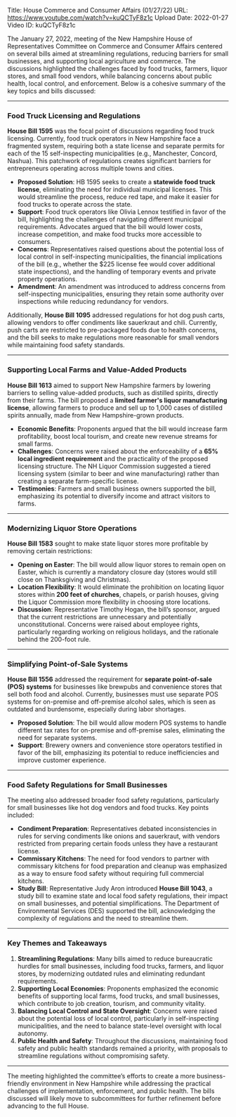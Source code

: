 Title: House Commerce and Consumer Affairs (01/27/22)
URL: https://www.youtube.com/watch?v=kuQCTyF8z1c
Upload Date: 2022-01-27
Video ID: kuQCTyF8z1c

The January 27, 2022, meeting of the New Hampshire House of Representatives Committee on Commerce and Consumer Affairs centered on several bills aimed at streamlining regulations, reducing barriers for small businesses, and supporting local agriculture and commerce. The discussions highlighted the challenges faced by food trucks, farmers, liquor stores, and small food vendors, while balancing concerns about public health, local control, and enforcement. Below is a cohesive summary of the key topics and bills discussed:

---

### **Food Truck Licensing and Regulations**
**House Bill 1595** was the focal point of discussions regarding food truck licensing. Currently, food truck operators in New Hampshire face a fragmented system, requiring both a state license and separate permits for each of the 15 self-inspecting municipalities (e.g., Manchester, Concord, Nashua). This patchwork of regulations creates significant barriers for entrepreneurs operating across multiple towns and cities.

- **Proposed Solution**: HB 1595 seeks to create a **statewide food truck license**, eliminating the need for individual municipal licenses. This would streamline the process, reduce red tape, and make it easier for food trucks to operate across the state.
- **Support**: Food truck operators like Olivia Lennox testified in favor of the bill, highlighting the challenges of navigating different municipal requirements. Advocates argued that the bill would lower costs, increase competition, and make food trucks more accessible to consumers.
- **Concerns**: Representatives raised questions about the potential loss of local control in self-inspecting municipalities, the financial implications of the bill (e.g., whether the $225 license fee would cover additional state inspections), and the handling of temporary events and private property operations.
- **Amendment**: An amendment was introduced to address concerns from self-inspecting municipalities, ensuring they retain some authority over inspections while reducing redundancy for vendors.

Additionally, **House Bill 1095** addressed regulations for hot dog push carts, allowing vendors to offer condiments like sauerkraut and chili. Currently, push carts are restricted to pre-packaged foods due to health concerns, and the bill seeks to make regulations more reasonable for small vendors while maintaining food safety standards.

---

### **Supporting Local Farms and Value-Added Products**
**House Bill 1613** aimed to support New Hampshire farmers by lowering barriers to selling value-added products, such as distilled spirits, directly from their farms. The bill proposed a **limited farmer's liquor manufacturing license**, allowing farmers to produce and sell up to 1,000 cases of distilled spirits annually, made from New Hampshire-grown products.

- **Economic Benefits**: Proponents argued that the bill would increase farm profitability, boost local tourism, and create new revenue streams for small farms.
- **Challenges**: Concerns were raised about the enforceability of a **65% local ingredient requirement** and the practicality of the proposed licensing structure. The NH Liquor Commission suggested a tiered licensing system (similar to beer and wine manufacturing) rather than creating a separate farm-specific license.
- **Testimonies**: Farmers and small business owners supported the bill, emphasizing its potential to diversify income and attract visitors to farms.

---

### **Modernizing Liquor Store Operations**
**House Bill 1583** sought to make state liquor stores more profitable by removing certain restrictions:
- **Opening on Easter**: The bill would allow liquor stores to remain open on Easter, which is currently a mandatory closure day (stores would still close on Thanksgiving and Christmas).
- **Location Flexibility**: It would eliminate the prohibition on locating liquor stores within **200 feet of churches**, chapels, or parish houses, giving the Liquor Commission more flexibility in choosing store locations.
- **Discussion**: Representative Timothy Hogan, the bill’s sponsor, argued that the current restrictions are unnecessary and potentially unconstitutional. Concerns were raised about employee rights, particularly regarding working on religious holidays, and the rationale behind the 200-foot rule.

---

### **Simplifying Point-of-Sale Systems**
**House Bill 1556** addressed the requirement for **separate point-of-sale (POS) systems** for businesses like brewpubs and convenience stores that sell both food and alcohol. Currently, businesses must use separate POS systems for on-premise and off-premise alcohol sales, which is seen as outdated and burdensome, especially during labor shortages.

- **Proposed Solution**: The bill would allow modern POS systems to handle different tax rates for on-premise and off-premise sales, eliminating the need for separate systems.
- **Support**: Brewery owners and convenience store operators testified in favor of the bill, emphasizing its potential to reduce inefficiencies and improve customer experience.

---

### **Food Safety Regulations for Small Businesses**
The meeting also addressed broader food safety regulations, particularly for small businesses like hot dog vendors and food trucks. Key points included:
- **Condiment Preparation**: Representatives debated inconsistencies in rules for serving condiments like onions and sauerkraut, with vendors restricted from preparing certain foods unless they have a restaurant license.
- **Commissary Kitchens**: The need for food vendors to partner with commissary kitchens for food preparation and cleanup was emphasized as a way to ensure food safety without requiring full commercial kitchens.
- **Study Bill**: Representative Judy Aron introduced **House Bill 1043**, a study bill to examine state and local food safety regulations, their impact on small businesses, and potential simplifications. The Department of Environmental Services (DES) supported the bill, acknowledging the complexity of regulations and the need to streamline them.

---

### **Key Themes and Takeaways**
1. **Streamlining Regulations**: Many bills aimed to reduce bureaucratic hurdles for small businesses, including food trucks, farmers, and liquor stores, by modernizing outdated rules and eliminating redundant requirements.
2. **Supporting Local Economies**: Proponents emphasized the economic benefits of supporting local farms, food trucks, and small businesses, which contribute to job creation, tourism, and community vitality.
3. **Balancing Local Control and State Oversight**: Concerns were raised about the potential loss of local control, particularly in self-inspecting municipalities, and the need to balance state-level oversight with local autonomy.
4. **Public Health and Safety**: Throughout the discussions, maintaining food safety and public health standards remained a priority, with proposals to streamline regulations without compromising safety.

---

The meeting highlighted the committee’s efforts to create a more business-friendly environment in New Hampshire while addressing the practical challenges of implementation, enforcement, and public health. The bills discussed will likely move to subcommittees for further refinement before advancing to the full House.